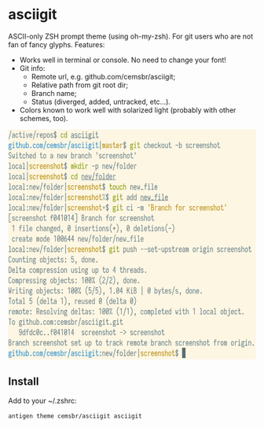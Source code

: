 # asciigit
ASCII-only ZSH prompt theme (using oh-my-zsh). For git users who are not fan of fancy glyphs. Features:
- Works well in terminal or console. No need to change your font!
- Git info:
  - Remote url, e.g. github.com/cemsbr/asciigit;
  - Relative path from git root dir;
  - Branch name;
  - Status (diverged, added, untracked, etc...).
- Colors known to work well with solarized light (probably with other schemes, too).

<img src="https://github.com/cemsbr/asciigit/blob/screenshot/screenshot.png" width="606" height="468">

## Install
Add to your ~/.zshrc:
```bash
antigen theme cemsbr/asciigit asciigit
```
